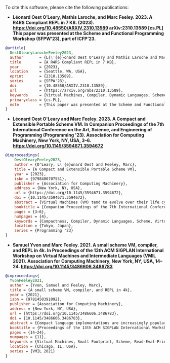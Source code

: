To cite this software, please cite the following publications:

- **Léonard Oest O’Leary, Mathis Laroche, and Marc Feeley. 2023. A R4RS Compliant REPL in 7 KB. (2023). https://doi.org/10.48550/ARXIV.2310.13589 arXiv:2310.13589 [cs.PL] This paper was presented at the Scheme and Functional Programming Workshop (SFPW’23), part of ICFP’23.**
```bibtex
@article{
  OestOlearyLarocheFeeley2023,
  author       = {L{\'{e}}onard Oest O'Leary and Mathis Laroche and Marc Feeley},
  title        = {A R4RS Compliant REPL in 7 KB},
  year         = {2023},
  location     = {Seattle, WA, USA},
  eprint       = {2310.13589},
  series       = {SFPW'23},
  doi          = {10.48550/ARXIV.2310.13589},
  url          = {https://arxiv.org/abs/2310.13589},
  keywords     = {Virtual Machines, Compiler, Dynamic Languages, Scheme, Compactness},
  primaryclass = {cs.PL},
  note         = {This paper was presented at the Scheme and Functional Programming Workshop (SFPW'23), part of ICFP'23}
}
```

- **Léonard Oest O'Leary and Marc Feeley. 2023. A Compact and Extensible Portable Scheme VM. In Companion Proceedings of the 7th International Conference on the Art, Science, and Engineering of Programming (Programming '23). Association for Computing Machinery, New York, NY, USA, 3–6. https://doi.org/10.1145/3594671.3594672**
```bibtex
@inproceedings{
    OestOlearyFeeley2023,
    author = {O'Leary, L\'{e}onard Oest and Feeley, Marc},
    title = {A Compact and Extensible Portable Scheme VM},
    year = {2023},
    isbn = {9798400707551},
    publisher = {Association for Computing Machinery},
    address = {New York, NY, USA},
    url = {https://doi.org/10.1145/3594671.3594672},
    doi = {10.1145/3594671.3594672},
    abstract = {Virtual Machines (VM) tend to evolve over their life cycle with features being added regularly and a growing footprint. In a VM designed for resource constrained environments this trend deteriorates the VM’s primary quality. We present how extensibility is implemented in the Ribbit Scheme VM that is both compact and portable to multiple languages. Our approach adds annotations to the VM’s source code allowing the compiler to generate the source code of a specialized VM extended with user-defined primitives and with needless ones removed. This gives the best of both worlds: an extensible VM packed with all and only the features needed by the source code, while maintaining a small code footprint.},
    booktitle = {Companion Proceedings of the 7th International Conference on the Art, Science, and Engineering of Programming},
    pages = {3–6},
    numpages = {4},
    keywords = {Compactness, Compiler, Dynamic Languages, Scheme, Virtual Machines},
    location = {Tokyo, Japan},
    series = {Programming '23}
}
```

- **Samuel Yvon and Marc Feeley. 2021. A small scheme VM, compiler, and REPL in 4k. In Proceedings of the 13th ACM SIGPLAN International Workshop on Virtual Machines and Intermediate Languages (VMIL 2021). Association for Computing Machinery, New York, NY, USA, 14–24. https://doi.org/10.1145/3486606.3486783**
```bibtex
@inproceedings{
  YvonFeeley2021,
  author = {Yvon, Samuel and Feeley, Marc},
  title = {A small scheme VM, compiler, and REPL in 4k},
  year = {2021},
  isbn = {9781450391092},
  publisher = {Association for Computing Machinery},
  address = {New York, NY, USA},
  url = {https://doi.org/10.1145/3486606.3486783},
  doi = {10.1145/3486606.3486783},
  abstract = {Compact language implementations are increasingly popular for use in resource constrained environments. For embedded applications such as robotics and home automation, it is useful to support a Read-Eval-Print-Loop (REPL) so that a basic level of interactive development is possible directly on the device. Due to its minimalistic design, the Scheme language is particularly well suited for such applications and several implementations are available with different tradeoffs. In this paper we explain the design and implementation of Ribbit, a compact Scheme system that supports a REPL, is extensible and has a 4 KB executable code footprint.},
  booktitle = {Proceedings of the 13th ACM SIGPLAN International Workshop on Virtual Machines and Intermediate Languages},
  pages = {14–24},
  numpages = {11},
  keywords = {Virtual Machines, Small Footprint, Scheme, Read-Eval-Print-Loop, Dynamic Languages, Compiler},
  location = {Chicago, IL, USA},
  series = {VMIL 2021}
}
```
